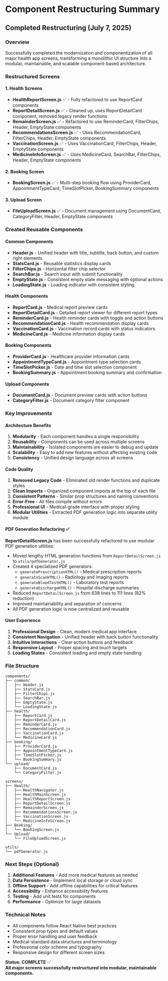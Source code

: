 # Component Restructuring Summary

## Completed Restructuring (July 7, 2025)

### Overview
Successfully completed the modernization and componentization of all major health app screens, transforming a monolithic UI structure into a modular, maintainable, and scalable component-based architecture.

### Restructured Screens

#### 1. Health Screens
- **HealthReportScreen.js** ✅ - Fully refactored to use ReportCard components
- **ReportDetailScreen.js** ✅ - Cleaned up, uses ReportDetailCard component, removed legacy render functions
- **RemainderScreen.js** ✅ - Refactored to use ReminderCard, FilterChips, Header, EmptyState components
- **RecommendationsScreen.js** ✅ - Uses RecommendationCard, FilterChips, Header, EmptyState components
- **VaccinationScreen.js** ✅ - Uses VaccinationCard, FilterChips, Header, EmptyState components  
- **MedicineInfoScreen.js** ✅ - Uses MedicineCard, SearchBar, FilterChips, Header, EmptyState components

#### 2. Booking Screen
- **BookingScreen.js** ✅ - Multi-step booking flow using ProviderCard, AppointmentTypeCard, TimeSlotPicker, BookingSummary components

#### 3. Upload Screen
- **FileUploadScreen.js** ✅ - Document management using DocumentCard, CategoryFilter, Header, EmptyState components

### Created Reusable Components

#### Common Components
- **Header.js** - Unified header with title, subtitle, back button, and custom right elements
- **StatsCard.js** - Reusable statistics display cards
- **FilterChips.js** - Horizontal filter chip selector
- **SearchBar.js** - Search input with submit functionality
- **EmptyState.js** - Consistent empty state messaging with optional actions
- **LoadingState.js** - Loading indicator with consistent styling

#### Health Components
- **ReportCard.js** - Medical report preview cards
- **ReportDetailCard.js** - Detailed report viewer for different report types
- **ReminderCard.js** - Health reminder cards with toggle and action buttons
- **RecommendationCard.js** - Health recommendation display cards
- **VaccinationCard.js** - Vaccination record cards with status indicators
- **MedicineCard.js** - Medicine information display cards

#### Booking Components
- **ProviderCard.js** - Healthcare provider information cards
- **AppointmentTypeCard.js** - Appointment type selection cards
- **TimeSlotPicker.js** - Date and time slot selection component
- **BookingSummary.js** - Appointment booking summary and confirmation

#### Upload Components
- **DocumentCard.js** - Document preview cards with action buttons
- **CategoryFilter.js** - Document category filter component

### Key Improvements

#### Architecture Benefits
1. **Modularity** - Each component handles a single responsibility
2. **Reusability** - Components can be used across multiple screens
3. **Maintainability** - Isolated components are easier to debug and update
4. **Scalability** - Easy to add new features without affecting existing code
5. **Consistency** - Unified design language across all screens

#### Code Quality
1. **Removed Legacy Code** - Eliminated old render functions and duplicate styles
2. **Clean Imports** - Organized component imports at the top of each file
3. **Consistent Patterns** - Similar prop structures and naming conventions
4. **Error-Free** - All files compile without errors
5. **Professional UI** - Medical-grade interface with proper styling
6. **Modular Utilities** - Extracted PDF generation logic into separate utility module

#### PDF Generation Refactoring ✅
**ReportDetailScreen.js** has been successfully refactored to use modular PDF generation utilities:
- Moved lengthy HTML generation functions from `ReportDetailScreen.js` to `utils/pdfGenerator.js`
- Created 4 specialized PDF generators:
  - `generatePrescriptionHTML()` - Medical prescription reports
  - `generateScanHTML()` - Radiology and imaging reports
  - `generateBloodTestHTML()` - Laboratory test reports
  - `generateDischargeHTML()` - Hospital discharge summaries
- Reduced `ReportDetailScreen.js` from 638 lines to 111 lines (82% reduction)
- Improved maintainability and separation of concerns
- All PDF generation logic is now centralized and reusable

#### User Experience
1. **Professional Design** - Clean, modern medical app interface
2. **Consistent Navigation** - Unified header with back button functionality
3. **Intuitive Interactions** - Clear action buttons and feedback
4. **Responsive Layout** - Proper spacing and touch targets
5. **Loading States** - Consistent loading and empty state handling

### File Structure
```
components/
├── common/
│   ├── Header.js
│   ├── StatsCard.js
│   ├── FilterChips.js
│   ├── SearchBar.js
│   ├── EmptyState.js
│   └── LoadingState.js
├── health/
│   ├── ReportCard.js
│   ├── ReportDetailCard.js
│   ├── ReminderCard.js
│   ├── RecommendationCard.js
│   ├── VaccinationCard.js
│   └── MedicineCard.js
├── booking/
│   ├── ProviderCard.js
│   ├── AppointmentTypeCard.js
│   ├── TimeSlotPicker.js
│   └── BookingSummary.js
└── upload/
    ├── DocumentCard.js
    └── CategoryFilter.js

screens/
├── Health/
│   ├── HealthNavigator.js
│   ├── HealthMainScreen.js
│   ├── HealthReportScreen.js
│   ├── ReportDetailScreen.js
│   ├── RemainderScreen.js
│   ├── RecommendationsScreen.js
│   ├── VaccinationScreen.js
│   └── MedicineInfoScreen.js
├── Booking/
│   └── BookingScreen.js
└── Upload/
    └── FileUploadScreen.js

utils/
└── pdfGenerator.js
```

### Next Steps (Optional)
1. **Additional Features** - Add more medical features as needed
2. **Data Persistence** - Implement local storage or cloud sync
3. **Offline Support** - Add offline capabilities for critical features
4. **Accessibility** - Enhance accessibility features
5. **Testing** - Add unit tests for components
6. **Performance** - Optimize for large datasets

### Technical Notes
- All components follow React Native best practices
- Consistent prop types and default values
- Proper error handling and user feedback
- Medical-standard data structures and terminology
- Professional color scheme and typography
- Responsive design for different screen sizes

**Status: COMPLETE** ✅  
**All major screens successfully restructured into modular, maintainable components.**
